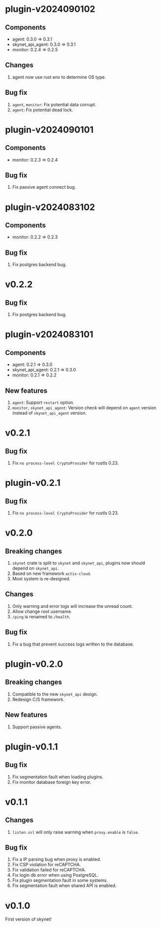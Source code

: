 # plugin-v2024090102
## Components
- agent: 0.3.0 => 0.3.1
- skynet_api_agent: 0.3.0 => 0.3.1
- monitor: 0.2.4 => 0.2.5

## Changes
1. agent now use rust env to determine OS type.

## Bug fix
1. `agent`, `monitor`: Fix potential data corrupt.
2. `agent`: Fix potential dead lock.

# plugin-v2024090101
## Components
- monitor: 0.2.3 => 0.2.4

## Bug fix
1. Fix passive agent connect bug.

# plugin-v2024083102
## Components
- monitor: 0.2.2 => 0.2.3

## Bug fix
1. Fix postgres backend bug.

# v0.2.2
## Bug fix
1. Fix postgres backend bug.

# plugin-v2024083101
## Components
- agent: 0.2.1 => 0.3.0
- skynet_api_agent: 0.2.1 => 0.3.0
- monitor: 0.2.1 => 0.2.2

## New features
1. `agent`: Support `restart` option.
2. `monitor`, `skynet_api_agent`: Version check will depend on `agent` version instead of `skynet_api_agent` version.

# v0.2.1
## Bug fix
1. Fix `no process-level CryptoProvider` for rustls 0.23. 

# plugin-v0.2.1
## Bug fix
1. Fix `no process-level CryptoProvider` for rustls 0.23. 

# v0.2.0
## Breaking changes
1. `skynet` crate is split to `skynet` and `skynet_api`, plugins now should depend on `skynet_api`.
2. Based on new framework `actix-cloud`.
3. Most system is re-designed.

## Changes
1. Only warning and error logs will increase the unread count.
2. Allow change root username.
3. `/ping` is renamed to `/health`.

## Bug fix
1. Fix a bug that prevent success logs written to the database.

# plugin-v0.2.0
## Breaking changes
1. Compatible to the new `skynet_api` design.
2. Redesign C/S framework.

## New features
1. Support passive agents.

# plugin-v0.1.1
## Bug fix
1. Fix segmentation fault when loading plugins.
2. Fix monitor database foreign key error.

# v0.1.1
## Changes
1. `listen.ssl` will only raise warning when `proxy.enable` is `false`.

## Bug fix
1. Fix a IP parsing bug when proxy is enabled.
2. Fix CSP violation for reCAPTCHA.
3. Fix validation failed for reCAPTCHA.
4. Fix login db error when using PostgreSQL.
5. Fix plugin segmentation fault in some systems.
6. Fix segmentation fault when shared API is enabled.

# v0.1.0
First version of skynet!